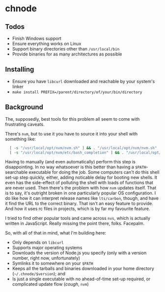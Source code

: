 
# chnode

## Todos

* Finish Windows support
* Ensure everything works on Linux
* Support binary directories other than `/usr/local/bin`
* Provide binaries for as many architectures as possible

## Installing

* Ensure you have `libcurl` downloaded and reachable by your system's linker
* `make install PREFIX=/parent/directory/of/your/bin/directory`

## Background

The, supposedly, best tools for this problem all seem to come with frustrating caveats.

There's `nvm`, but to use it you have to source it into your shell with something like:

```bash
  [ -s "/usr/local/opt/nvm/nvm.sh" ] && . "/usr/local/opt/nvm/nvm.sh"
  [ -s "/usr/local/opt/nvm/etc/bash_completion" ] && . "/usr/local/opt/nvm/etc/bash_completion"
```

Having to manually (and even automatically) perform this step is disappointing. In no way whatsoever is this better than having a `$PATH`-searchable executable for doing the job. Some computers can't do this shell set-up step quickly, either, adding noticable delay for booting new shells. It even has the side-effect of polluting the shell with loads of functions that are never used. Then there's the problem with how `nvm` updates itself. That is to say, it's outright broken in one particularly popular OS configuration. I do like how it can interpret release names like `lts/carbon`, though, and have it find the URL to the correct binary. That isn't an easy feature to provide. And how it uses rc files in projects, which is by far my favourite feature.

I tried to find other popular tools and came across `nvs`, which is actually written in JavaScript. Really missing the point there, folks. Facepalm.

So, with all of that in mind, what I'm building here:

* Only depends on `libcurl`
* Supports major operating systems
* Downloads the version of Node.js you specify (only with a version number, right now, unfortunately)
* Symlinks it to somewhere on your `$PATH`
* Keeps all the tarballs and binaries downloaded in your home directory (`~/.chnode/$version`); and
* Is just a single executable with no ahead-of-time set-up required, or complicated update flow (*cough*, `nvm`)


